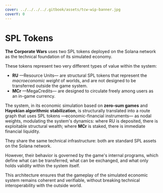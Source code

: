 ```yaml
---
cover: ../../../../.gitbook/assets/tcw-wip-banner.jpg
coverY: 0
---
```


# SPL Tokens

**The Corporate Wars** uses two SPL tokens deployed on the Solana network as the technical foundation of its simulated economy.

These tokens represent two very different types of value within the system:

* **RU** —Resource Units— are structural SPL tokens that represent the _macroeconomic weight_ of worlds, and are not designed to be transferred outside the game system.
* **MCr** —MegaCredits— are designed to circulate freely among users as an in-game currency.

The system, in its economic simulation based on **zero-sum games** and **Hayekian algorithmic stabilization**, is structurally translated into a route graph that uses SPL tokens —economic-financial instruments— as nodal weights, modulating the system's dynamics: where RU is deposited, there is exploitable structural wealth; where **MCr** is staked, there is immediate financial liquidity.

They share the same technical infrastructure: both are standard SPL assets on the Solana network.

However, their behavior is governed by the game's internal programs, which define what can be transferred, what can be exchanged, and what only holds validity within the system itself.

This architecture ensures that the gameplay of the simulated economic system remains coherent and verifiable, without breaking technical interoperability with the outside world.
